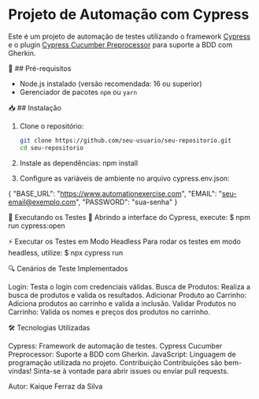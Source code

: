 # Projeto de Automação com Cypress

Este é um projeto de automação de testes utilizando o framework [Cypress](https://www.cypress.io/) e o plugin [Cypress Cucumber Preprocessor](https://github.com/badeball/cypress-cucumber-preprocessor) para suporte a BDD com Gherkin.

📌 ## Pré-requisitos

- Node.js instalado (versão recomendada: 16 ou superior)
- Gerenciador de pacotes `npm` ou `yarn`

📥 ## Instalação

1. Clone o repositório:

   ```bash
   git clone https://github.com/seu-usuario/seu-repositorio.git
   cd seu-repositorio

   ```

2. Instale as dependências:
   npm install

3. Configure as variáveis de ambiente no arquivo cypress.env.json:

{
"BASE_URL": "https://www.automationexercise.com",
"EMAIL": "seu-email@exemplo.com",
"PASSWORD": "sua-senha"
}

🚀 Executando os Testes
📂 Abrindo a interface do Cypress, execute:
$ npm run cypress:open

⚡ Executar os Testes em Modo Headless
Para rodar os testes em modo headless, utilize:
$ npx cypress run

🔍 Cenários de Teste Implementados

Login: Testa o login com credenciais válidas.
Busca de Produtos: Realiza a busca de produtos e valida os resultados.
Adicionar Produto ao Carrinho: Adiciona produtos ao carrinho e valida a inclusão.
Validar Produtos no Carrinho: Valida os nomes e preços dos produtos no carrinho.

🛠️ Tecnologias Utilizadas

Cypress: Framework de automação de testes.
Cypress Cucumber Preprocessor: Suporte a BDD com Gherkin.
JavaScript: Linguagem de programação utilizada no projeto.
Contribuição
Contribuições são bem-vindas! Sinta-se à vontade para abrir issues ou enviar pull requests.

Autor: Kaique Ferraz da Silva
